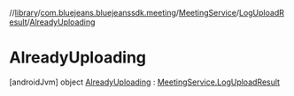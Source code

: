 //[library](../../../../../index.md)/[com.bluejeans.bluejeanssdk.meeting](../../../index.md)/[MeetingService](../../index.md)/[LogUploadResult](../index.md)/[AlreadyUploading](index.md)



# AlreadyUploading  
 [androidJvm] object [AlreadyUploading](index.md) : [MeetingService.LogUploadResult](../index.md)   

